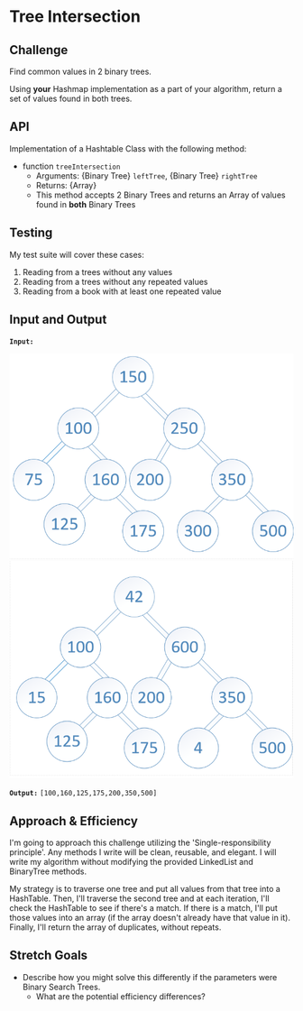 # Tree Intersection

## Challenge

Find common values in 2 binary trees.

Using **your** Hashmap implementation as a part of your algorithm, return a set of values found in both trees.

## API

Implementation of a Hashtable Class with the following method:

- function `treeIntersection`
  - Arguments: {Binary Tree} `leftTree`, {Binary Tree} `rightTree`
  - Returns: {Array}
  - This method accepts 2 Binary Trees and returns an Array of values found in **both** Binary Trees

## Testing

My test suite will cover these cases:

1. Reading from a trees without any values
2. Reading from a trees without any repeated values
3. Reading from a book with at least one repeated value

## Input and Output

**`Input:`**

![Input Tree 1](./images/BT1.png "Input Tree 1")
![Input Tree 2](./images/BT2.png "Input Tree 2")

**`Output:`**
`[100,160,125,175,200,350,500]`

## Approach & Efficiency

I'm going to approach this challenge utilizing the 'Single-responsibility principle'. Any methods I write will be clean, reusable, and elegant. I will write my algorithm without modifying the provided LinkedList and BinaryTree methods.

My strategy is to traverse one tree and put all values from that tree into a HashTable. Then, I'll traverse the second tree and at each iteration, I'll check the HashTable to see if there's a match. If there is a match, I'll put those values into an array (if the array doesn't already have that value in it). Finally, I'll return the array of duplicates, without repeats.

## Stretch Goals

- Describe how you might solve this differently if the parameters were Binary Search Trees.
  - What are the potential efficiency differences?
